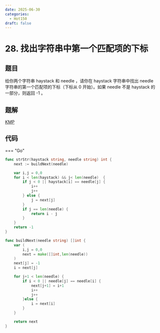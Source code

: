 ```yaml
---
date: 2025-06-30
categories:
  - Hot150
draft: false
---
```


# 28. 找出字符串中第一个匹配项的下标

## 题目

给你两个字符串 haystack 和 needle ，请你在 haystack 字符串中找出 needle 字符串的第一个匹配项的下标（下标从 0 开始）。如果 needle 不是 haystack 的一部分，则返回  -1 。

## 题解

[KMP](../../lc/algo/string.md)

## 代码

=== "Go"

```go
func strStr(haystack string, needle string) int {
    next := buildNext(needle)

	var i,j = 0,0
	for i < len(haystack) && j< len(needle)  {
		if j < 0 || haystack[i] == needle[j] {
			i++
			j++
		} else {
			j = next[j]
		}
		if j == len(needle) {
			return i - j
		}
	}
	return -1
}

func buildNext(needle string) []int {
	var (
		i,j = 0,0
		next = make([]int,len(needle))
	)
	next[j] = -1
	i = next[j]

	for j+1 < len(needle) {
		if i < 0 || needle[j] == needle[i] {
			next[j+1] = i+1
			i++
			j++
		}else {
			i = next[i]
		}
	}

	return next
}
```